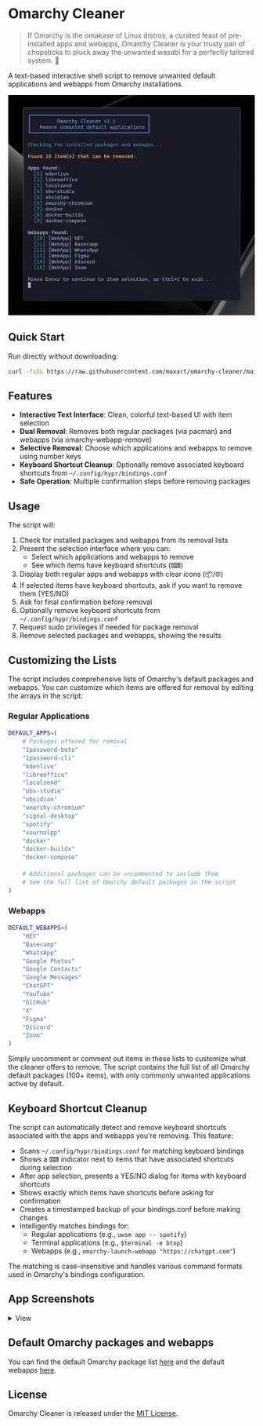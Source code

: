 # Omarchy Cleaner

> If Omarchy is the omakase of Linux distros, a curated feast of pre-installed apps and webapps, Omarchy Cleaner is your trusty pair of chopsticks to pluck away the unwanted wasabi for a perfectly tailored system. 🥢

A text-based interactive shell script to remove unwanted default applications and webapps from Omarchy installations.

![Screenshot of Omarchy Cleaner.](./screenshot.png)

## Quick Start

Run directly without downloading:

```bash
curl -fsSL https://raw.githubusercontent.com/maxart/omarchy-cleaner/main/omarchy-cleaner.sh | bash
```


## Features

- **Interactive Text Interface**: Clean, colorful text-based UI with item selection
- **Dual Removal**: Removes both regular packages (via pacman) and webapps (via omarchy-webapp-remove)
- **Selective Removal**: Choose which applications and webapps to remove using number keys
- **Keyboard Shortcut Cleanup**: Optionally remove associated keyboard shortcuts from `~/.config/hypr/bindings.conf`
- **Safe Operation**: Multiple confirmation steps before removing packages

## Usage

The script will:
1. Check for installed packages and webapps from its removal lists
2. Present the selection interface where you can:
   - Select which applications and webapps to remove
   - See which items have keyboard shortcuts (⌨)
3. Display both regular apps and webapps with clear icons (📦/🌐)
4. If selected items have keyboard shortcuts, ask if you want to remove them (YES/NO)
5. Ask for final confirmation before removal
6. Optionally remove keyboard shortcuts from `~/.config/hypr/bindings.conf`
7. Request sudo privileges if needed for package removal
8. Remove selected packages and webapps, showing the results

## Customizing the Lists

The script includes comprehensive lists of Omarchy's default packages and webapps. You can customize which items are offered for removal by editing the arrays in the script:

### Regular Applications
```bash
DEFAULT_APPS=(
    # Packages offered for removal
    "1password-beta"
    "1password-cli"
    "kdenlive"
    "libreoffice"
    "localsend"
    "obs-studio"
    "obsidian"
    "omarchy-chromium"
    "signal-desktop"
    "spotify"
    "xournalpp"
    "docker"
    "docker-buildx"
    "docker-compose"
    
    # Additional packages can be uncommented to include them
    # See the full list of Omarchy default packages in the script
)
```

### Webapps
```bash
DEFAULT_WEBAPPS=(
    "HEY"
    "Basecamp"
    "WhatsApp"
    "Google Photos"
    "Google Contacts"
    "Google Messages"
    "ChatGPT"
    "YouTube"
    "GitHub"
    "X"
    "Figma"
    "Discord"
    "Zoom"
)
```

Simply uncomment or comment out items in these lists to customize what the cleaner offers to remove. The script contains the full list of all Omarchy default packages (100+ items), with only commonly unwanted applications active by default.

## Keyboard Shortcut Cleanup

The script can automatically detect and remove keyboard shortcuts associated with the apps and webapps you're removing. This feature:

- Scans `~/.config/hypr/bindings.conf` for matching keyboard bindings
- Shows a ⌨ indicator next to items that have associated shortcuts during selection
- After app selection, presents a YES/NO dialog for items with keyboard shortcuts
- Shows exactly which items have shortcuts before asking for confirmation
- Creates a timestamped backup of your bindings.conf before making changes
- Intelligently matches bindings for:
  - Regular applications (e.g., `uwsm app -- spotify`)
  - Terminal applications (e.g., `$terminal -e btop`)
  - Webapps (e.g., `omarchy-launch-webapp "https://chatgpt.com"`)

The matching is case-insensitive and handles various command formats used in Omarchy's bindings configuration.

## App Screenshots

<details>
<summary>View</summary>

![Screenshot 2](./media/screenshot-2.png)
![Screenshot 3](./media/screenshot-3.png)
![Screenshot 4](./media/screenshot-4.png)
![Screenshot 5](./media/screenshot-5.png)

</details>


## Default Omarchy packages and webapps
You can find the default Omarchy package list [here](https://github.com/basecamp/omarchy/blob/master/install/packages.sh) and the default webapps [here](https://github.com/basecamp/omarchy/blob/master/install/packaging/webapps.sh).


## License

Omarchy Cleaner is released under the [MIT License](https://opensource.org/licenses/MIT).